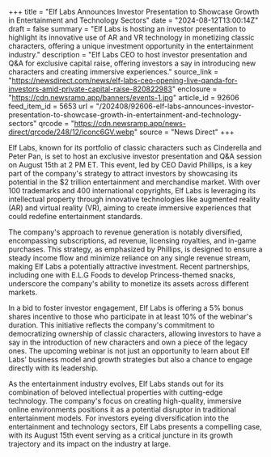 +++
title = "Elf Labs Announces Investor Presentation to Showcase Growth in Entertainment and Technology Sectors"
date = "2024-08-12T13:00:14Z"
draft = false
summary = "Elf Labs is hosting an investor presentation to highlight its innovative use of AR and VR technology in monetizing classic characters, offering a unique investment opportunity in the entertainment industry."
description = "Elf Labs CEO to host investor presentation and Q&A for exclusive capital raise, offering investors a say in introducing new characters and creating immersive experiences."
source_link = "https://newsdirect.com/news/elf-labs-ceo-opening-live-qanda-for-investors-amid-private-capital-raise-820822983"
enclosure = "https://cdn.newsramp.app/banners/events-1.jpg"
article_id = 92606
feed_item_id = 5653
url = "/202408/92606-elf-labs-announces-investor-presentation-to-showcase-growth-in-entertainment-and-technology-sectors"
qrcode = "https://cdn.newsramp.app/news-direct/qrcode/248/12/iconc6GV.webp"
source = "News Direct"
+++

<p>Elf Labs, known for its portfolio of classic characters such as Cinderella and Peter Pan, is set to host an exclusive investor presentation and Q&A session on August 15th at 2 PM ET. This event, led by CEO David Phillips, is a key part of the company's strategy to attract investors by showcasing its potential in the $2 trillion entertainment and merchandise market. With over 100 trademarks and 400 international copyrights, Elf Labs is leveraging its intellectual property through innovative technologies like augmented reality (AR) and virtual reality (VR), aiming to create immersive experiences that could redefine entertainment standards.</p><p>The company's approach to revenue generation is notably diversified, encompassing subscriptions, ad revenue, licensing royalties, and in-game purchases. This strategy, as emphasized by Phillips, is designed to ensure a steady income flow and minimize reliance on any single revenue stream, making Elf Labs a potentially attractive investment. Recent partnerships, including one with E.L.G Foods to develop Princess-themed snacks, underscore the company's ability to monetize its assets across different markets.</p><p>In a bid to foster investor engagement, Elf Labs is offering a 5% bonus shares incentive to those who participate in at least 10% of the webinar's duration. This initiative reflects the company's commitment to democratizing ownership of classic characters, allowing investors to have a say in the introduction of new characters and own a piece of the legacy ones. The upcoming webinar is not just an opportunity to learn about Elf Labs' business model and growth strategies but also a chance to engage directly with its leadership.</p><p>As the entertainment industry evolves, Elf Labs stands out for its combination of beloved intellectual properties with cutting-edge technology. The company's focus on creating high-quality, immersive online environments positions it as a potential disruptor in traditional entertainment models. For investors eyeing diversification into the entertainment and technology sectors, Elf Labs presents a compelling case, with its August 15th event serving as a critical juncture in its growth trajectory and its impact on the industry at large.</p>